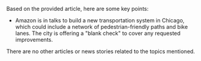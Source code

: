 Based on the provided article, here are some key points:

* Amazon is in talks to build a new transportation system in Chicago, which could include a network of pedestrian-friendly paths and bike lanes. The city is offering a "blank check" to cover any requested improvements.

There are no other articles or news stories related to the topics mentioned.